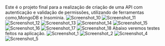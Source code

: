 Este é o projeto final para a realização de criação de uma API com autenticação e validação de permissões, utilizando de ferramentas como,MongoDB e Insominia.
![Screenshot_10](https://github.com/BenficaS/Api_FinalAutenticacao/assets/107698702/8578afd3-8997-4cf6-a0de-d41d611b6287)
![Screenshot_11](https://github.com/BenficaS/Api_FinalAutenticacao/assets/107698702/b5b39567-d743-4988-add3-1ea6fb446961)
![Screenshot_12](https://github.com/BenficaS/Api_FinalAutenticacao/assets/107698702/ca501616-aed6-4424-b7cb-791c6978fbb6)
![Screenshot_13](https://github.com/BenficaS/Api_FinalAutenticacao/assets/107698702/9d116a5b-aa6f-4f63-8912-9d717f08f68e)
![Screenshot_14](https://github.com/BenficaS/Api_FinalAutenticacao/assets/107698702/ba18f30d-4dba-4aa6-9827-bb8d8dde4c2f)
![Screenshot_15](https://github.com/BenficaS/Api_FinalAutenticacao/assets/107698702/2c25c969-b4a7-4c5e-89f9-427912e77bb6)
![Screenshot_16](https://github.com/BenficaS/Api_FinalAutenticacao/assets/107698702/d8eff97b-8cb8-4b58-879d-14d8beec1282)
![Screenshot_17](https://github.com/BenficaS/Api_FinalAutenticacao/assets/107698702/2f8a544f-7f54-468b-a924-3463f3912a6f)
![Screenshot_18](https://github.com/BenficaS/Api_FinalAutenticacao/assets/107698702/84c0f427-152f-41bb-bbd5-22947ea7f0c9)
Abaixo veremos testes feitos na aplicação.
![Screenshot_1](https://github.com/BenficaS/Api_FinalAutenticacao/assets/107698702/57ac7c60-7bb5-4cc3-ac90-698a5cbc7c1d)
![Screenshot_2](https://github.com/BenficaS/Api_FinalAutenticacao/assets/107698702/8fdece54-2b81-452d-aec7-f99349100728)
![Screenshot_4](https://github.com/BenficaS/Api_FinalAutenticacao/assets/107698702/7ab66f53-5e07-453d-bcfa-e74ca651dd97)
![Screenshot_5](https://github.com/BenficaS/Api_FinalAutenticacao/assets/107698702/4a726132-9ca1-40de-9ee0-1c6a2959811b)
